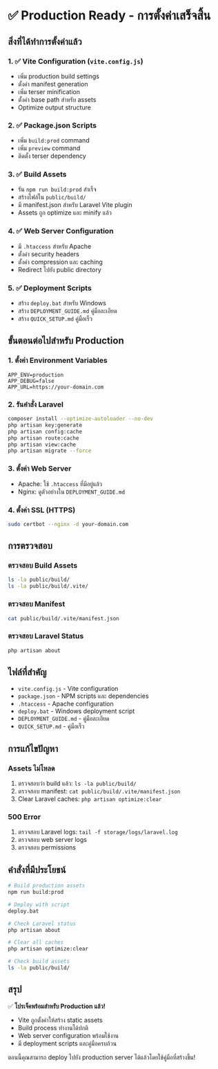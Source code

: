# ✅ Production Ready - การตั้งค่าเสร็จสิ้น

## สิ่งที่ได้ทำการตั้งค่าแล้ว

### 1. ✅ Vite Configuration (`vite.config.js`)
- เพิ่ม production build settings
- ตั้งค่า manifest generation
- เพิ่ม terser minification
- ตั้งค่า base path สำหรับ assets
- Optimize output structure

### 2. ✅ Package.json Scripts
- เพิ่ม `build:prod` command
- เพิ่ม `preview` command
- ติดตั้ง terser dependency

### 3. ✅ Build Assets
- รัน `npm run build:prod` สำเร็จ
- สร้างไฟล์ใน `public/build/`
- มี manifest.json สำหรับ Laravel Vite plugin
- Assets ถูก optimize และ minify แล้ว

### 4. ✅ Web Server Configuration
- มี `.htaccess` สำหรับ Apache
- ตั้งค่า security headers
- ตั้งค่า compression และ caching
- Redirect ไปยัง public directory

### 5. ✅ Deployment Scripts
- สร้าง `deploy.bat` สำหรับ Windows
- สร้าง `DEPLOYMENT_GUIDE.md` คู่มือละเอียด
- สร้าง `QUICK_SETUP.md` คู่มือเร็ว

## ขั้นตอนต่อไปสำหรับ Production

### 1. ตั้งค่า Environment Variables
```env
APP_ENV=production
APP_DEBUG=false
APP_URL=https://your-domain.com
```

### 2. รันคำสั่ง Laravel
```bash
composer install --optimize-autoloader --no-dev
php artisan key:generate
php artisan config:cache
php artisan route:cache
php artisan view:cache
php artisan migrate --force
```

### 3. ตั้งค่า Web Server
- Apache: ใช้ `.htaccess` ที่มีอยู่แล้ว
- Nginx: ดูตัวอย่างใน `DEPLOYMENT_GUIDE.md`

### 4. ตั้งค่า SSL (HTTPS)
```bash
sudo certbot --nginx -d your-domain.com
```

## การตรวจสอบ

### ตรวจสอบ Build Assets
```bash
ls -la public/build/
ls -la public/build/.vite/
```

### ตรวจสอบ Manifest
```bash
cat public/build/.vite/manifest.json
```

### ตรวจสอบ Laravel Status
```bash
php artisan about
```

## ไฟล์ที่สำคัญ

- `vite.config.js` - Vite configuration
- `package.json` - NPM scripts และ dependencies
- `.htaccess` - Apache configuration
- `deploy.bat` - Windows deployment script
- `DEPLOYMENT_GUIDE.md` - คู่มือละเอียด
- `QUICK_SETUP.md` - คู่มือเร็ว

## การแก้ไขปัญหา

### Assets ไม่โหลด
1. ตรวจสอบว่า build แล้ว: `ls -la public/build/`
2. ตรวจสอบ manifest: `cat public/build/.vite/manifest.json`
3. Clear Laravel caches: `php artisan optimize:clear`

### 500 Error
1. ตรวจสอบ Laravel logs: `tail -f storage/logs/laravel.log`
2. ตรวจสอบ web server logs
3. ตรวจสอบ permissions

## คำสั่งที่มีประโยชน์

```bash
# Build production assets
npm run build:prod

# Deploy with script
deploy.bat

# Check Laravel status
php artisan about

# Clear all caches
php artisan optimize:clear

# Check build assets
ls -la public/build/
```

## สรุป

✅ **โปรเจ็คพร้อมสำหรับ Production แล้ว!**

- Vite ถูกตั้งค่าให้สร้าง static assets
- Build process ทำงานได้ปกติ
- Web server configuration พร้อมใช้งาน
- มี deployment scripts และคู่มือครบถ้วน

ตอนนี้คุณสามารถ deploy ไปยัง production server ได้แล้วโดยใช้คู่มือที่สร้างขึ้น! 
